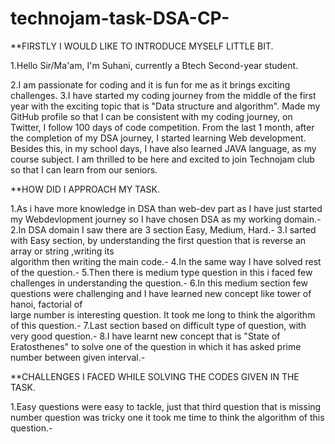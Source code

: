 # technojam-task-DSA-CP-

**FIRSTLY I WOULD LIKE TO INTRODUCE MYSELF LITTLE BIT. 

1.Hello Sir/Ma'am, I'm Suhani, currently a Btech Second-year student.

2.I am passionate for coding and it is fun for me as it brings exciting challenges.
3.I have started my coding journey from the middle of the first year with the exciting topic that is "Data structure and algorithm".
Made my GitHub profile so that I can be consistent with my coding journey, on Twitter, I follow 100 days of code competition.
From the last 1 month, after the completion of my DSA journey, I started learning Web development.
Besides this, in my school days, I have also learned JAVA language, as my course subject.
I am thrilled to be here and excited to join Technojam club so that I can learn from our seniors.

**HOW DID I APPROACH MY TASK.


1.As i have more knowledge in DSA  than web-dev part as I have just started my Webdevlopment journey so I have chosen DSA as my working domain.-
2.In DSA domain I saw there are 3 section Easy, Medium, Hard.-
3.I sarted  with Easy section, by understanding the first question that is reverse an array or string ,writing its     
   algorithm then writing the main code.-
4.In the same way I have solved rest of the question.-
5.Then there is medium type question in this i faced few challenges in understanding the question.-
6.In this medium section few questions were challenging and I have learned new concept like tower of hanoi, factorial of   
   large number is interesting question. It took me long to think the algorithm of this question.-
7.Last section based on difficult type of question, with very good question.-
8.I have learnt new concept that is "State of      Eratosthenes" to solve one of the question in which it has asked prime number between given interval.-


**CHALLENGES I FACED WHILE SOLVING THE CODES GIVEN IN THE TASK.

1.Easy questions were easy to tackle, just that third question that is missing number question was tricky one it took me time to think the algorithm of this question.-













